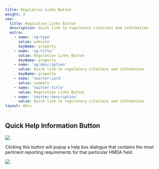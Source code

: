 ```yaml
---
title: Regulation Links Button
weight: 3
seo:
  title: Regulation Links Button
  description: Quick link to regulatory citations and information
  extra:
    - name: 'og:type'
      value: website
      keyName: property
    - name: 'og:title'
      value: Regulation Links Button
      keyName: property
    - name: 'og:description'
      value: Quick link to regulatory citations and information
      keyName: property
    - name: 'twitter:card'
      value: summary
    - name: 'twitter:title'
      value: Regulation Links Button
    - name: 'twitter:description'
      value: Quick link to regulatory citations and information
layout: docs
---
```

## Quick Help Information Button 

![](/images/Quick%20Help%20Icon.png)

Clicking this button will popup a help box dialogue that contains the most pertinent reporting requirements for that particular HMDA field.

![](/images/Quick%20Help.gif)
